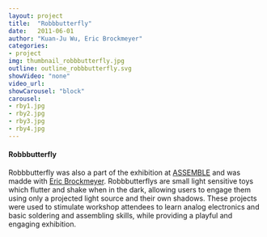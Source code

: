 ```yaml
---
layout: project
title:  "Robbbutterfly"
date:   2011-06-01
author: "Kuan-Ju Wu, Eric Brockmeyer"
categories:
- project
img: thumbnail_robbbutterfly.jpg
outline: outline_robbbutterfly.svg
showVideo: "none"
video_url:
showCarousel: "block"
carousel:
- rby1.jpg
- rby2.jpg
- rby3.jpg
- rby4.jpg
---
```

#### Robbbutterfly ####

<!-- ![img1]({{ site.url }}/assets/img/project/robobug/rbg1.jpg) -->

Robbbutterfly was also a part of the exhibition at [ASSEMBLE](http://assemblepgh.org/) and was madde with [Eric Brockmeyer](http://ericbrockmeyer.com/Robbbutterfly). Robbbutterflys are small light sensitive toys which flutter and shake when in the dark, allowing users to engage them using only a projected light source and their own shadows. These projects were used to stimulate workshop attendees to learn analog electronics and basic soldering and assembling skills, while providing a playful and engaging exhibition.
